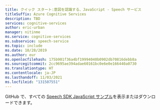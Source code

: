 ```yaml
---
title: クイック スタート:意図を認識する、JavaScript - Speech サービス
titleSuffix: Azure Cognitive Services
description: TBD
services: cognitive-services
author: eric-urban
manager: nitinme
ms.service: cognitive-services
ms.subservice: speech-service
ms.topic: include
ms.date: 10/28/2019
ms.author: eur
ms.openlocfilehash: 175b901f36a4bf19994040b0902db70816debb8a
ms.sourcegitcommit: 2cc9695ae394adae60161bc0e6e0e166440a0730
ms.translationtype: HT
ms.contentlocale: ja-JP
ms.lasthandoff: 11/03/2021
ms.locfileid: "131507551"
---
```

GitHub で、すべての <a href="https://github.com/Azure-Samples/cognitive-services-speech-sdk/tree/master/quickstart/javascript/browser/intent-recognition">Speech SDK JavaScript サンプル</a>を表示またはダウンロードできます。 
